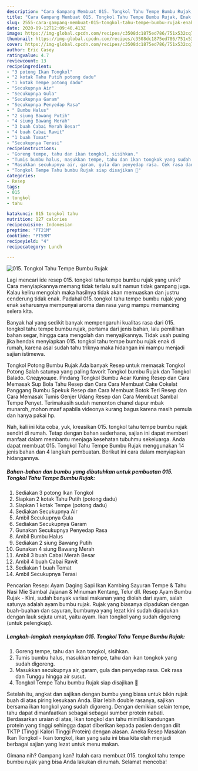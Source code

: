 ```yaml
---
description: "Cara Gampang Membuat 015. Tongkol Tahu Tempe Bumbu Rujak, Enak Banget"
title: "Cara Gampang Membuat 015. Tongkol Tahu Tempe Bumbu Rujak, Enak Banget"
slug: 2555-cara-gampang-membuat-015-tongkol-tahu-tempe-bumbu-rujak-enak-banget
date: 2020-09-12T12:09:40.413Z
image: https://img-global.cpcdn.com/recipes/c3508dc1875ed786/751x532cq70/015-tongkol-tahu-tempe-bumbu-rujak-foto-resep-utama.jpg
thumbnail: https://img-global.cpcdn.com/recipes/c3508dc1875ed786/751x532cq70/015-tongkol-tahu-tempe-bumbu-rujak-foto-resep-utama.jpg
cover: https://img-global.cpcdn.com/recipes/c3508dc1875ed786/751x532cq70/015-tongkol-tahu-tempe-bumbu-rujak-foto-resep-utama.jpg
author: Eric Casey
ratingvalue: 4.7
reviewcount: 13
recipeingredient:
- "3 potong Ikan Tongkol"
- "2 kotak Tahu Putih potong dadu"
- "1 kotak Tempe potong dadu"
- "Secukupnya Air"
- "Secukupnya Gula"
- "Secukupnya Garam"
- "Secukupnya Penyedap Rasa"
- " Bumbu Halus"
- "2 siung Bawang Putih"
- "4 siung Bawang Merah"
- "3 buah Cabai Merah Besar"
- "4 buah Cabai Rawit"
- "1 buah Tomat"
- "Secukupnya Terasi"
recipeinstructions:
- "Goreng tempe, tahu dan ikan tongkol, sisihkan."
- "Tumis bumbu halus, masukkan tempe, tahu dan ikan tongkok yang sudah digoreng."
- "Masukkan secukupnya air, garam, gula dan penyedap rasa. Cek rasa dan Tunggu hingga air susut."
- "Tongkol Tempe Tahu bumbu Rujak siap disajikan 🍛"
categories:
- Resep
tags:
- 015
- tongkol
- tahu

katakunci: 015 tongkol tahu 
nutrition: 127 calories
recipecuisine: Indonesian
preptime: "PT21M"
cooktime: "PT59M"
recipeyield: "4"
recipecategory: Lunch

---
```



![015. Tongkol Tahu Tempe Bumbu Rujak](https://img-global.cpcdn.com/recipes/c3508dc1875ed786/751x532cq70/015-tongkol-tahu-tempe-bumbu-rujak-foto-resep-utama.jpg)

Lagi mencari ide resep 015. tongkol tahu tempe bumbu rujak yang unik? Cara menyiapkannya memang tidak terlalu sulit namun tidak gampang juga. Kalau keliru mengolah maka hasilnya tidak akan memuaskan dan justru cenderung tidak enak. Padahal 015. tongkol tahu tempe bumbu rujak yang enak seharusnya mempunyai aroma dan rasa yang mampu memancing selera kita.

Banyak hal yang sedikit banyak mempengaruhi kualitas rasa dari 015. tongkol tahu tempe bumbu rujak, pertama dari jenis bahan, lalu pemilihan bahan segar, hingga cara mengolah dan menyajikannya. Tidak usah pusing jika hendak menyiapkan 015. tongkol tahu tempe bumbu rujak enak di rumah, karena asal sudah tahu triknya maka hidangan ini mampu menjadi sajian istimewa.

Tongkol Potong Bumbu Rujak Ada banyak Resep untuk memasak Tongkol Potong Salah satunya yang paling favorit Tongkol bumbu Rujak dan Tongkol Balado. Следующее. Pindang Tongkol Bumbu Acar Kuning Resep dan Cara Memasak Sup Bola Tahu Resep dan Cara Cara Membuat Cake Cokelat Panggang Bumbu Spekuk Resep dan Cara Membuat Botok Teri Resep dan Cara Memasak Tumis Genjer Udang Resep dan Cara Membuat Sambal Tempe Penyet. Terimakasih sudah menonton chanel dapur mbak munaroh,,mohon maaf apabila videonya kurang bagus karena masih pemula dan hanya pakai hp.


Nah, kali ini kita coba, yuk, kreasikan 015. tongkol tahu tempe bumbu rujak sendiri di rumah. Tetap dengan bahan sederhana, sajian ini dapat memberi manfaat dalam membantu menjaga kesehatan tubuhmu sekeluarga. Anda dapat membuat 015. Tongkol Tahu Tempe Bumbu Rujak menggunakan 14 jenis bahan dan 4 langkah pembuatan. Berikut ini cara dalam menyiapkan hidangannya.

<!--inarticleads1-->

##### Bahan-bahan dan bumbu yang dibutuhkan untuk pembuatan 015. Tongkol Tahu Tempe Bumbu Rujak:

1. Sediakan 3 potong Ikan Tongkol
1. Siapkan 2 kotak Tahu Putih (potong dadu)
1. Siapkan 1 kotak Tempe (potong dadu)
1. Sediakan Secukupnya Air
1. Ambil Secukupnya Gula
1. Sediakan Secukupnya Garam
1. Gunakan Secukupnya Penyedap Rasa
1. Ambil  Bumbu Halus
1. Sediakan 2 siung Bawang Putih
1. Gunakan 4 siung Bawang Merah
1. Ambil 3 buah Cabai Merah Besar
1. Ambil 4 buah Cabai Rawit
1. Sediakan 1 buah Tomat
1. Ambil Secukupnya Terasi


Pencarian Resep: Ayam Daging Sapi Ikan Kambing Sayuran Tempe &amp; Tahu Nasi Mie Sambal Jajanan &amp; Minuman Kentang, Telur dll. Resep Ayam Bumbu Rujak - Kini, sudah banyak variasi makanan yang diolah dari ayam, salah satunya adalah ayam bumbu rujak. Rujak yang biasanya dipadukan dengan buah-buahan dan sayuran, bumbunya yang lezat kini sudah dipadukan dengan lauk sejuta umat, yaitu ayam. Ikan tongkol yang sudah digoreng (untuk pelengkap). 

<!--inarticleads2-->

##### Langkah-langkah menyiapkan 015. Tongkol Tahu Tempe Bumbu Rujak:

1. Goreng tempe, tahu dan ikan tongkol, sisihkan.
1. Tumis bumbu halus, masukkan tempe, tahu dan ikan tongkok yang sudah digoreng.
1. Masukkan secukupnya air, garam, gula dan penyedap rasa. Cek rasa dan Tunggu hingga air susut.
1. Tongkol Tempe Tahu bumbu Rujak siap disajikan 🍛


Setelah itu, angkat dan sajikan dengan bumbu yang biasa untuk bikin rujak buah di atas piring kesukaan Anda. Biar lebih double rasanya, sajikan bersama ikan tongkol yang sudah digoreng. Dengan demikian selain tempe, tahu dapat dimanfaatkan sebagai sebagai sumber protein nabati. Berdasarkan uraian di atas, Ikan tongkol dan tahu mimiliki kandungan protein yang tinggi sehingga dapat diberikan kepada pasien dengan diit TKTP (Tinggi Kalori Tinggi Protein) dengan alasan. Aneka Resep Masakan Ikan Tongkol - Ikan tongkol, ikan yang satu ini bisa kita olah menjadi berbagai sajian yang lezat untuk menu makan. 

Gimana nih? Gampang kan? Itulah cara membuat 015. tongkol tahu tempe bumbu rujak yang bisa Anda lakukan di rumah. Selamat mencoba!
